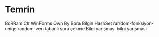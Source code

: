 # Temrin
BoRRam C# WinForms Own By Bora Bilgin
HashSet random-fonksiyon-uniqe random-veri tabanlı soru çekme
Bilgi yarışması 
bilgi yarışması
